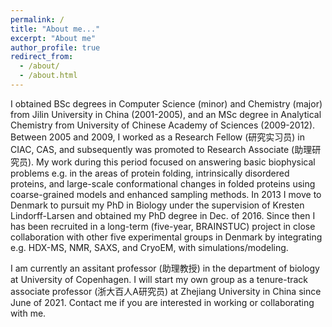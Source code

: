 ```yaml
---
permalink: /
title: "About me..."
excerpt: "About me"
author_profile: true
redirect_from: 
  - /about/
  - /about.html
---
```


I obtained BSc degrees in Computer Science (minor) and Chemistry (major) from Jilin University in China (2001-2005), and an MSc degree in Analytical Chemistry from University of Chinese Academy of Sciences (2009-2012). Between 2005 and 2009, I worked as a Research Fellow (研究实习员) in CIAC, CAS, and subsequently was promoted to Research Associate (助理研究员). My work during this period focused on answering basic biophysical problems e.g. in the areas of protein folding, intrinsically disordered proteins, and large-scale conformational changes in folded proteins using coarse-grained models and enhanced sampling methods. In 2013 I move to Denmark to pursuit my PhD in Biology under the supervision of Kresten Lindorff-Larsen and obtained my PhD degree in Dec. of 2016. Since then I has been recruited in a long-term (five-year, BRAINSTUC) project in close collaboration with other five experimental groups in Denmark by integrating e.g. HDX-MS, NMR, SAXS, and CryoEM, with simulations/modeling. 

I am currently an assitant professor (助理教授) in the department of biology at University of Copenhagen. I will start my own group as a tenure-track associate professor (浙大百人A研究员) at Zhejiang University in China since June of 2021. Contact me if you are interested in working or collaborating with me.
